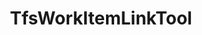 ---
optionsClassName: TfsWorkItemLinkToolOptions
optionsClassFullName: MigrationTools.Tools.TfsWorkItemLinkToolOptions
configurationSamples:
- name: defaults
  order: 2
  description: 
  code: There are no defaults! Check the sample for options!
  sampleFor: MigrationTools.Tools.TfsWorkItemLinkToolOptions
- name: sample
  order: 1
  description: 
  code: There is no sample, but you can check the classic below for a general feel.
  sampleFor: MigrationTools.Tools.TfsWorkItemLinkToolOptions
- name: classic
  order: 3
  description: 
  code: >-
    {
      "$type": "TfsWorkItemLinkToolOptions",
      "Enabled": false,
      "FilterIfLinkCountMatches": false,
      "SaveAfterEachLinkIsAdded": false
    }
  sampleFor: MigrationTools.Tools.TfsWorkItemLinkToolOptions
description: Tool for migrating work item links and relationships between work items, including shared steps and parameters for test cases.
className: TfsWorkItemLinkTool
typeName: Tools
architecture: 
options:
- parameterName: Enabled
  type: Boolean
  description: If set to `true` then the tool will run. Set to `false` and the processor will not run.
  defaultValue: missing XML code comments
- parameterName: FilterIfLinkCountMatches
  type: Boolean
  description: Skip validating links if the number of links in the source and the target matches!
  defaultValue: missing XML code comments
- parameterName: SaveAfterEachLinkIsAdded
  type: Boolean
  description: Save the work item after each link is added. This will slow the migration as it will cause many saves to the TFS database.
  defaultValue: false
status: missing XML code comments
processingTarget: missing XML code comments
classFile: src/MigrationTools.Clients.TfsObjectModel/Tools/TfsWorkItemLinkTool.cs
optionsClassFile: src/MigrationTools.Clients.TfsObjectModel/Tools/TfsWorkItemLinkToolOptions.cs

redirectFrom:
- /Reference/Tools/TfsWorkItemLinkToolOptions/
layout: reference
toc: true
permalink: /Reference/Tools/TfsWorkItemLinkTool/
title: TfsWorkItemLinkTool
categories:
- Tools
- 
topics:
- topic: notes
  path: docs/Reference/Tools/TfsWorkItemLinkTool-notes.md
  exists: false
  markdown: ''
- topic: introduction
  path: docs/Reference/Tools/TfsWorkItemLinkTool-introduction.md
  exists: false
  markdown: ''

---